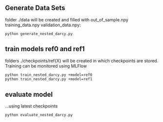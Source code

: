 ## Generate Data Sets
folder ./data will be created and filled with out_of_sample.npy training_data.npy validation_data.npy:
```bash
python generate_nested_darcy.py
```

## train models ref0 and ref1
folders ./checkpoints/ref{X} will be created in which checkpoints are stored.
Training can be monitored using MLFlow
```bash
python train_nested_darcy.py +model=ref0
python train_nested_darcy.py +model=ref1
```

## evaluate model
...using latest checkpoints
```bash
python evaluate_nested_darcy.py
```
